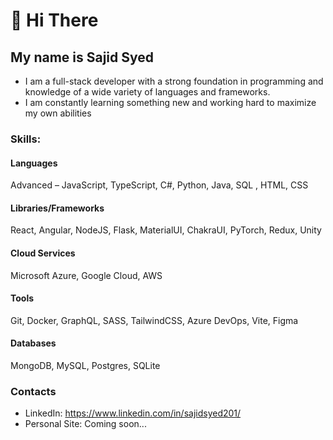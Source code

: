 # 👋 Hi There

## My name is Sajid Syed

* I am a full-stack developer with a strong foundation in programming and knowledge of a wide variety of languages and frameworks.
* I am constantly learning something new and working hard to maximize my own abilities

### Skills: 
#### Languages
Advanced – JavaScript, TypeScript, C#, Python, Java, SQL , HTML, CSS
#### Libraries/Frameworks
React, Angular, NodeJS, Flask, MaterialUI, ChakraUI, PyTorch, Redux, Unity
#### Cloud Services
Microsoft Azure, Google Cloud, AWS
#### Tools
Git, Docker, GraphQL, SASS, TailwindCSS, Azure DevOps, Vite, Figma
#### Databases
MongoDB, MySQL, Postgres, SQLite


### Contacts
- LinkedIn: https://www.linkedin.com/in/sajidsyed201/
- Personal Site: Coming soon...


